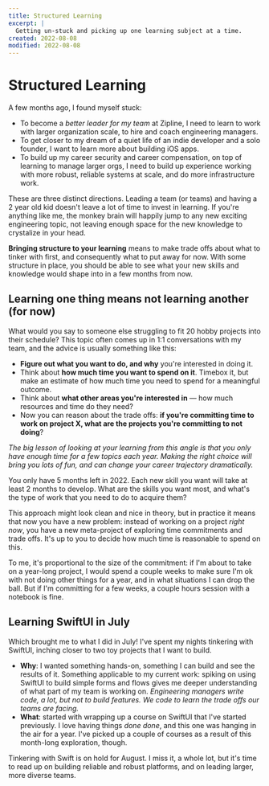```yaml
---
title: Structured Learning
excerpt: |
  Getting un-stuck and picking up one learning subject at a time.
created: 2022-08-08
modified: 2022-08-08
---
```


# Structured Learning

A few months ago, I found myself stuck:
- To become a *better leader for my team* at Zipline, I need to learn to work with larger organization scale, to hire and coach engineering managers.
- To get closer to my dream of a quiet life of an indie developer and a solo founder, I want to learn more about building iOS apps.
- To build up my career security and career compensation, on top of learning to manage larger orgs, I need to build up experience working with more robust, reliable systems at scale, and do more infrastructure work.

These are three distinct directions. Leading a team (or teams) and having a 2 year old kid doesn't leave a lot of time to invest in learning. If you're anything like me, the monkey brain will happily jump to any new exciting engineering topic, not leaving enough space for the new knowledge to crystalize in your head.

**Bringing structure to your learning** means to make trade offs about what to tinker with first, and consequently what to put away for now. With some structure in place, you should be able to see what your new skills and knowledge would shape into in a few months from now.


## Learning one thing means not learning another (for now)

What would you say to someone else struggling to fit 20 hobby projects into their schedule? This topic often comes up in 1:1 conversations with my team, and the advice is usually something like this:
- **Figure out what you want to do, and why** you're interested in doing it.
- Think about **how much time you want to spend on it**. Timebox it, but make an estimate of how much time you need to spend for a meaningful outcome.
- Think about **what other areas you're interested in** — how much resources and time do they need?
- Now you can reason about the trade offs: **if you're committing time to work on project X, what are the projects you're committing to not doing**?

*The big lesson of looking at your learning from this angle is that you only have enough time for a few topics each year. Making the right choice will bring you lots of fun, and can change your career trajectory dramatically.*

<Callout>You only have 5 months left in 2022. Each new skill you want will take at least 2 months to develop. What are the skills you want most, and what's the type of work that you need to do to acquire them?</Callout>

This approach might look clean and nice in theory, but in practice it means that now you have a new problem: instead of working on a project _right now_, you have a new meta-project of exploring time commitments and trade offs. It's up to you to decide how much time is reasonable to spend on this.

To me, it's proportional to the size of the commitment: if I'm about to take on a year-long project, I would spend a couple weeks to make sure I'm ok with not doing other things for a year, and in what situations I can drop the ball. But if I'm committing for a few weeks, a couple hours session with a notebook is fine.

## Learning SwiftUI in July

Which brought me to what I did in July! I've spent my nights tinkering with SwiftUI, inching closer to two toy projects that I want to build.

- **Why**: I wanted something hands-on, something I can build and see the results of it. Something applicable to my current work: spiking on using SwiftUI to build simple forms and flows gives me deeper understanding of what part of my team is working on. *Engineering managers write code, a lot, but not to build features. We code to learn the trade offs our teams are facing.*
- **What**: started with wrapping up a course on SwiftUI that I've started previously. I love having things _done done_, and this one was hanging in the air for a year. I've picked up a couple of courses as a result of this month-long exploration, though.

Tinkering with Swift is on hold for August. I miss it, a whole lot, but it's time to read up on building reliable and robust platforms, and on leading larger, more diverse teams.
